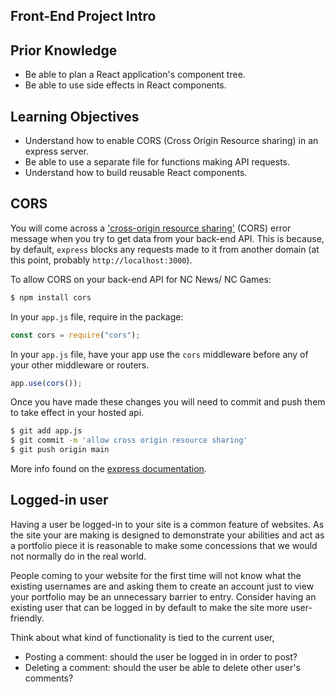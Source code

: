 ## Front-End Project Intro

## Prior Knowledge

- Be able to plan a React application's component tree.
- Be able to use side effects in React components.

## Learning Objectives

- Understand how to enable CORS (Cross Origin Resource sharing) in an express server.
- Be able to use a separate file for functions making API requests.
- Understand how to build reusable React components.

## CORS

You will come across a ['cross-origin resource sharing'](https://developer.mozilla.org/en-US/docs/Web/HTTP/CORS) (CORS) error message when you try to get data from your back-end API. This is because, by default, `express` blocks any requests made to it from another domain (at this point, probably `http://localhost:3000`).

To allow CORS on your back-end API for NC News/ NC Games:

```bash
$ npm install cors
```

In your `app.js` file, require in the package:

```js
const cors = require("cors");
```

In your `app.js` file, have your app use the `cors` middleware before any of your other middleware or routers.

```js
app.use(cors());
```

Once you have made these changes you will need to commit and push them to take effect in your hosted api.

```sh
$ git add app.js
$ git commit -m 'allow cross origin resource sharing'
$ git push origin main
```

More info found on the [express documentation](https://expressjs.com/en/resources/middleware/cors.html).

## Logged-in user

Having a user be logged-in to your site is a common feature of websites. As the site your are making is designed to demonstrate your abilities and act as a portfolio piece it is reasonable to make some concessions that we would not normally do in the real world.

People coming to your website for the first time will not know what the existing usernames are and asking them to create an account just to view your portfolio may be an unnecessary barrier to entry. Consider having an existing user that can be logged in by default to make the site more user-friendly.

Think about what kind of functionality is tied to the current user,

- Posting a comment: should the user be logged in in order to post?
- Deleting a comment: should the user be able to delete other user's comments?
